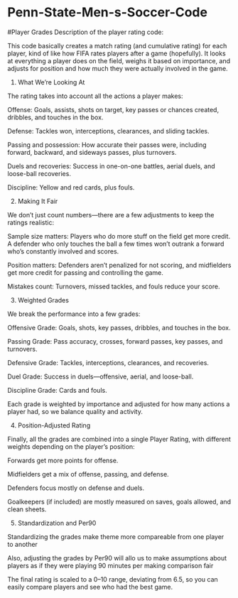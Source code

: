 # Penn-State-Men-s-Soccer-Code

#Player Grades
Description of the player rating code:

This code basically creates a match rating (and cumulative rating) for each player, kind of like how FIFA rates players after a game (hopefully). It looks at everything a player does on the field, weighs it based on importance, and adjusts for position and how much they were actually involved in the game.

1. What We’re Looking At

The rating takes into account all the actions a player makes:

Offense: Goals, assists, shots on target, key passes or chances created, dribbles, and touches in the box.

Defense: Tackles won, interceptions, clearances, and sliding tackles.

Passing and possession: How accurate their passes were, including forward, backward, and sideways passes, plus turnovers.

Duels and recoveries: Success in one-on-one battles, aerial duels, and loose-ball recoveries.

Discipline: Yellow and red cards, plus fouls.

2. Making It Fair

We don’t just count numbers—there are a few adjustments to keep the ratings realistic:

Sample size matters: Players who do more stuff on the field get more credit. A defender who only touches the ball a few times won’t outrank a forward who’s constantly involved and scores.

Position matters: Defenders aren’t penalized for not scoring, and midfielders get more credit for passing and controlling the game.

Mistakes count: Turnovers, missed tackles, and fouls reduce your score.

3. Weighted Grades

We break the performance into a few grades:

Offensive Grade: Goals, shots, key passes, dribbles, and touches in the box.

Passing Grade: Pass accuracy, crosses, forward passes, key passes, and turnovers.

Defensive Grade: Tackles, interceptions, clearances, and recoveries.

Duel Grade: Success in duels—offensive, aerial, and loose-ball.

Discipline Grade: Cards and fouls.

Each grade is weighted by importance and adjusted for how many actions a player had, so we balance quality and activity.

4. Position-Adjusted Rating

Finally, all the grades are combined into a single Player Rating, with different weights depending on the player’s position:

Forwards get more points for offense.

Midfielders get a mix of offense, passing, and defense.

Defenders focus mostly on defense and duels.

Goalkeepers (if included) are mostly measured on saves, goals allowed, and clean sheets.

5. Standardization and Per90

Standardizing the grades make theme more compareable from one player to another

Also, adjusting the grades by Per90 will allo us to make assumptions about players as if they were playing 90 minutes per making comparison fair

The final rating is scaled to a 0–10 range, deviating from 6.5, so you can easily compare players and see who had the best game.
